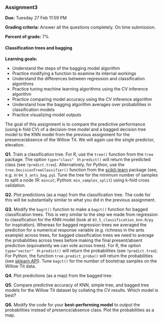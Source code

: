 ### Assignment3

**Due:** Tuesday 27 Feb 11:59 PM

**Grading criteria:** Answer all the questions completely. On time submission.

**Percent of grade:** 7%



#### Classification trees and bagging

**Learning goals:**

* Understand the steps of the bagging model algorithm
* Practice modifying a function to examine its internal workings
* Understand the differences between regression and classification algorithms
* Practice tuning machine learning algorithms using the CV inference algorithm
* Practice comparing model accuracy using the CV inference algorithm
* Understand how the bagging algorithm averages over probabilities in classification models
* Practice visualizing model outputs



The goal of this assignment is to compare the predictive performance (using k-fold CV) of a decision-tree model and a bagged decision tree model to the KNN model from the previous assignment for the presence/absence of the Willow Tit. We will again use the single predictor, elevation.

**Q1\.** Train a classification tree. For R, use the `tree()` function from the `tree` package. The option `type="class" ` in `predict()` will return the predicted class (see `?predict.tree`). Alternatively, for Python, use the `tree.DecisionTreeClassifier()` function from the [scikit-learn](https://scikit-learn.org) package (see, e.g. in `04_5_ants_bag.py`). Tune the tree for the minimum number of samples to split a node (R: `mincut`; Python: `min_samples_split`) using k-fold cross validation.

**Q2\.** Plot predictions (as a map) from the classification tree. The code for this will be substantially similar to what you did in the previous assignment.

**Q3\.** Modify the `bagrt()` function to make a `bagct()` function for bagged classification trees. This is very similar to the step we made from regression to classification for the KNN model (look at `03_5_classification_knn.R/py` for inspiration). Whereas for bagged regression trees we averaged the prediction for a numerical response variable (e.g. richness in the ants example) across trees, for bagged classification trees we need to average the probabilities across trees before making the final present/absent prediction (equivalently we can vote across trees).  For R, the option `type="vector" ` in `predict()` will return the probabilities (see `?predict.tree`). For Python, the function `tree.predict_proba()` will return the probabilities (see [sklearn API](https://scikit-learn.org/stable/modules/generated/sklearn.tree.DecisionTreeClassifier.html#sklearn.tree.DecisionTreeClassifier.predict)). Tune `bagct()` for the number of bootstrap samples on the Willow Tit data.

**Q4\.** Plot predictions (as a map) from the bagged tree.

**Q5\.** Compare predictive accuracy of KNN, simple tree, and bagged tree models for the Willow Tit dataset by collating the CV results. Which model is best?

**Q6\.** Modify the code for your **best-performing model** to output the probabilities instead of presence/absence class. Plot the probabilities as a map.

